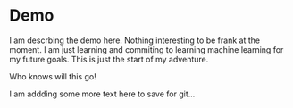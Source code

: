 # Demo

I am descrbing the demo here. Nothing interesting to be frank at the moment. I am just learning and commiting to learning machine learning for my future goals. This is just the start of my adventure.

Who knows will this go!


I am addding some more text here to save for git...

